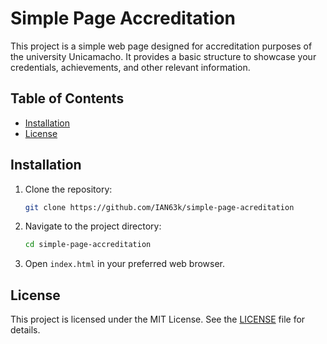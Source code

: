 # Simple Page Accreditation

This project is a simple web page designed for accreditation purposes of the university Unicamacho. It provides a basic structure to showcase your credentials, achievements, and other relevant information.

## Table of Contents

- [Installation](#installation)
- [License](#license)

## Installation

1. Clone the repository:
    ```sh
    git clone https://github.com/IAN63k/simple-page-acreditation
    ```
2. Navigate to the project directory:
    ```sh
    cd simple-page-accreditation
    ```
3. Open `index.html` in your preferred web browser.

## License

This project is licensed under the MIT License. See the [LICENSE](LICENSE) file for details.